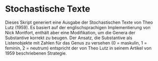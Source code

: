 # Stochastische Texte

Dieses Skript generiert eine Ausgabe der Stochastischen Texte von Theo Lutz (1959). Es basiert auf der englischsprachigen Implementierung von Nick Montfort, enthält aber eine Modifikation, um die Genera der Substantive korrekt zu beugen. Der Ansatz, die Substantive als Listenobjekte mit Zahlen für das Genus zu versehen (0 = maskulin, 1 = feminin, 2 = neutrum) entspricht der von Theo Lutz in seinem Artikel von 1959 beschriebenen Strategie. 
